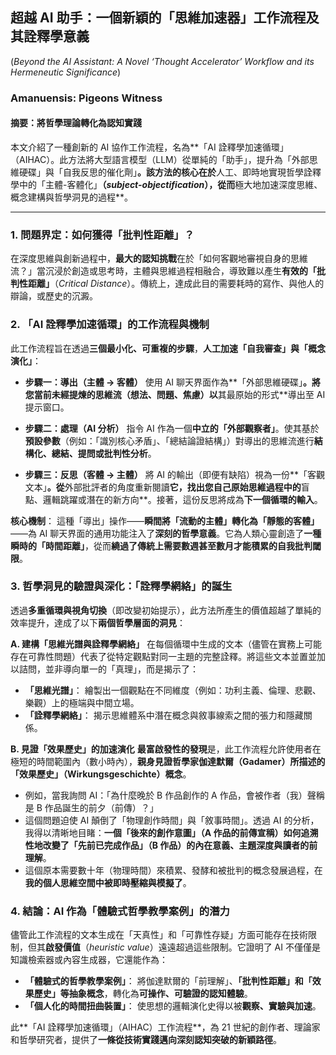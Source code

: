 ## 超越 AI 助手：一個新穎的「思維加速器」工作流程及其詮釋學意義
(*Beyond the AI Assistant: A Novel ‘Thought Accelerator’ Workflow and its Hermeneutic Significance*)

### Amanuensis: Pigeons Witness
#### 摘要：將哲學理論轉化為認知實踐

本文介紹了一種創新的 AI 協作工作流程，名為**「AI 詮釋學加速循環」（AIHAC）。此方法將大型語言模型（LLM）從單純的「助手」，提升為「外部思維硬碟」與「自我反思的催化劑」**。該方法的核心在於**人工、即時地實現哲學詮釋學中的「主體-客體化」**（*subject-objectification*），從而**極大地加速深度思維、概念建構與哲學洞見的過程**。

---

### 1. 問題界定：如何獲得「批判性距離」？

在深度思維與創新過程中，**最大的認知挑戰**在於「如何客觀地審視自身的思維流？」當沉浸於創造或思考時，主體與思維過程相融合，導致難以產生**有效的「批判性距離」**（*Critical Distance*）。傳統上，達成此目的需要耗時的寫作、與他人的辯論，或歷史的沉澱。

### 2. 「AI 詮釋學加速循環」的工作流程與機制

此工作流程旨在透過**三個最小化、可重複的步驟**，**人工加速「自我審查」與「概念演化」**：

* **步驟一：導出（主體 → 客體）**
    使用 AI 聊天界面作為**「外部思維硬碟」**。將您當前未經提煉的思維流（想法、問題、焦慮）以**其最原始的形式**導出至 AI 提示窗口。

* **步驟二：處理（AI 分析）**
    指令 AI 作為一個**中立的「外部觀察者」**。使其基於**預設參數**（例如：「識別核心矛盾」、「總結論證結構」）對導出的思維流進行**結構化、總結、提問或批判性分析**。

* **步驟三：反思（客體 → 主體）**
    將 AI 的輸出（即便有缺陷）視為一份**「客觀文本」**。從**外部批評者的角度重新閱讀**它，找出您自己原始思維過程中的**盲點、邏輯跳躍或潛在的新方向**。接著，這份反思將成為**下一個循環的輸入**。

**核心機制**： 這種「導出」操作——**瞬間將「流動的主體」轉化為「靜態的客體」**——為 AI 聊天界面的通用功能注入了**深刻的哲學意義**。它為人類心靈創造了**一種瞬時的「時間距離」**，從而**繞過了傳統上需要數週甚至數月才能積累的自我批判閾限**。

### 3. 哲學洞見的驗證與深化：「詮釋學網絡」的誕生

透過**多重循環與視角切換**（即改變初始提示），此方法所產生的價值超越了單純的效率提升，達成了以下**兩個哲學層面的洞見**：

**A. 建構「思維光譜與詮釋學網絡」**
在每個循環中生成的文本（儘管在實務上可能存在可靠性問題）代表了從特定觀點對同一主題的完整詮釋。將這些文本並置並加以詰問，並非導向單一的「真理」，而是揭示了：
* **「思維光譜」**： 繪製出一個觀點在不同維度（例如：功利主義、倫理、悲觀、樂觀）上的極端與中間立場。
* **「詮釋學網絡」**： 揭示思維體系中潛在概念與敘事線索之間的張力和隱藏關係。

**B. 見證「效果歷史」的加速演化**
**最富啟發性的發現**是，此工作流程允許使用者在極短的時間範圍內（數小時內），**親身見證哲學家伽達默爾（Gadamer）所描述的「效果歷史」（Wirkungsgeschichte）概念**。
* 例如，當我詢問 AI：「為什麼晚於 B 作品創作的 A 作品，會被作者（我）聲稱是 B 作品誕生的前夕（前傳）？」
* 這個問題迫使 AI 顛倒了「物理創作時間」與「敘事時間」。透過 AI 的分析，我得以清晰地目睹：**一個「後來的創作意圖」（A 作品的前傳宣稱）如何追溯性地改變了「先前已完成作品」（B 作品）的內在意義、主題深度與讀者的前理解**。
* 這個原本需要數十年（物理時間）來積累、發酵和被批判的概念發展過程，在**我的個人思維空間中被即時壓縮與模擬了**。

### 4. 結論：AI 作為「體驗式哲學教學案例」的潛力

儘管此工作流程的文本生成在「天真性」和「可靠性存疑」方面可能存在技術限制，但其**啟發價值**（*heuristic value*）遠遠超過這些限制。它證明了 AI 不僅僅是知識檢索器或內容生成器，它還能作為：
* **「體驗式的哲學教學案例」**： 將伽達默爾的「前理解」、**「批判性距離」和「效果歷史」**等**抽象概念**，轉化為**可操作、可驗證的認知體驗**。
* **「個人化的時間扭曲裝置」**： 使思想的邏輯演化史得以被**觀察、實驗與加速**。

此**「AI 詮釋學加速循環」（AIHAC）工作流程**，為 21 世紀的創作者、理論家和哲學研究者，提供了**一條從技術實踐邁向深刻認知突破的新穎路徑**。
